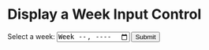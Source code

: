 <!DOCTYPE html>
<html>
<body>

<h1>Display a Week Input Control</h1>

<form action="/action_page.php">
  <label for="week">Select a week:</label>
  <input type="week" id="week" name="week">
  <input type="submit" value="Submit">
</form>

</body>
</html>

